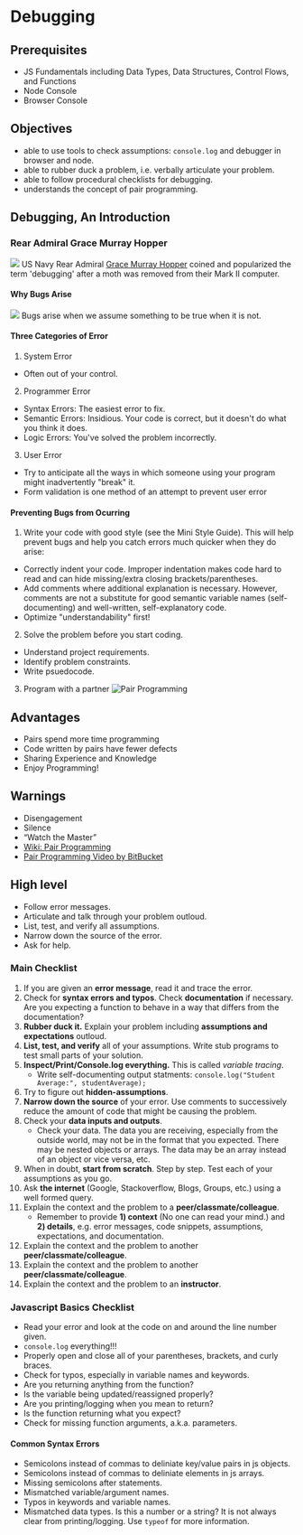# Debugging

## Prerequisites

* JS Fundamentals including Data Types, Data Structures, Control Flows, and Functions
* Node Console
* Browser Console

## Objectives

* able to use tools to check assumptions: ```console.log``` and debugger in browser and node.
* able to rubber duck a problem, i.e. verbally articulate your problem.
* able to follow procedural checklists for debugging.
* understands the concept of pair programming.


## Debugging, An Introduction

### Rear Admiral Grace Murray Hopper
![](https://upload.wikimedia.org/wikipedia/commons/thumb/a/ad/Commodore_Grace_M._Hopper%2C_USN_%28covered%29.jpg/800px-Commodore_Grace_M._Hopper%2C_USN_%28covered%29.jpg)
US Navy Rear Admiral [Grace Murray Hopper](https://en.wikipedia.org/wiki/Grace_Hopper) coined and popularized the term 'debugging' after a moth was removed from their Mark II computer.


#### Why Bugs Arise
![](https://upload.wikimedia.org/wikipedia/commons/8/8a/H96566k.jpg)
Bugs arise when we assume something to be true when it is not.

#### Three Categories of Error
1) System Error 
- Often out of your control. 

2) Programmer Error
- Syntax Errors: The easiest error to fix. 
- Semantic Errors: Insidious. Your code is correct, but it doesn't do what you think it does.
- Logic Errors: You've solved the problem incorrectly.

3) User Error
- Try to anticipate all the ways in which someone using your program might inadvertently "break" it.
- Form validation is one method of an attempt to prevent user error

#### Preventing Bugs from Ocurring

1) Write your code with good style (see the Mini Style Guide). This will help prevent bugs and help you catch errors much quicker when they do arise:

- Correctly indent your code. Improper indentation makes code hard to read and can hide missing/extra closing brackets/parentheses. 
- Add comments where additional explanation is necessary. However, comments are not a substitute for good semantic variable names (self-documenting) and well-written, self-explanatory code.
- Optimize "understandability" first! 

2) Solve the problem before you start coding. 
- Understand project requirements. 
- Identify problem constraints.
- Write psuedocode.

3) Program with a partner
![Pair Programming](http://image.slidesharecdn.com/pairprogramming-120415162145-phpapp01/95/pair-programming-1-728.jpg?cb=1363781496)

## Advantages

- Pairs spend more time programming
- Code written by pairs have fewer defects
- Sharing Experience and Knowledge
- Enjoy Programming!

## Warnings

- Disengagement
- Silence
- “Watch the Master”
- [Wiki: Pair Programming](https://en.wikipedia.org/wiki/Pair_programming)
- [Pair Programming Video by BitBucket](https://bitbucket.org/spooning/)

## High level

- Follow error messages. 
- Articulate and talk through your problem outloud.
- List, test, and verify all assumptions.
- Narrow down the source of the error.
- Ask for help.

### Main Checklist
1. If you are given an **error message**, read it and trace the error.
2. Check for **syntax errors and typos**. Check **documentation** if necessary. Are you expecting a function to behave in a way that differs from the documentation?
3. **Rubber duck it.** Explain your problem including **assumptions and expectations** outloud.
4. **List, test, and verify** all of your assumptions. Write stub programs to test small parts of your solution. 
5. **Inspect/Print/Console.log everything.** This is called *variable tracing*. 
     - Write self-documenting output statments: ```console.log("Student Average:", studentAverage);```
6. Try to figure out **hidden-assumptions**.
7. **Narrow down the source** of your error. Use comments to successively reduce the amount of code that might be causing the problem.
8. Check your **data inputs and outputs**.
     - Check your data. The data you are receiving, especially from the outside world, may not be in the format that you expected. There may be nested objects or arrays. The data may be an array instead of an object or vice versa, etc.
9. When in doubt, **start from scratch**. Step by step. Test each of your assumptions as you go.
10. Ask **the internet** (Google, Stackoverflow, Blogs, Groups, etc.) using a well formed query.
11. Explain the context and the problem to a **peer/classmate/colleague**. 
      - Remember to provide **1) context** (No one can read your mind.) and **2) details**, e.g. error messages, code snippets, assumptions, expectations, and documentation.
12. Explain the context and the problem to another **peer/classmate/colleague**.
13. Explain the context and the problem to another **peer/classmate/colleague**.
14. Explain the context and the problem to an **instructor**.


### Javascript Basics Checklist

- Read your error and look at the code on and around the line number given.
- ```console.log``` everything!!!
- Properly open and close all of your parentheses, brackets, and curly braces.
- Check for typos, especially in variable names and keywords.
- Are you returning anything from the function?
- Is the variable being updated/reassigned properly?
- Are you printing/logging when you mean to return?
- Is the function returning what you expect?
- Check for missing function arguments, a.k.a. parameters.


#### Common Syntax Errors

- Semicolons instead of commas to deliniate key/value pairs in js objects.
- Semicolons instead of commas to deliniate elements in js arrays.
- Missing semicolons after statements.
- Mismatched variable/argument names.
- Typos in keywords and variable names.
- Mismatched data types. Is this a number or a string? It is not always clear from printing/logging. Use ```typeof``` for more information.
